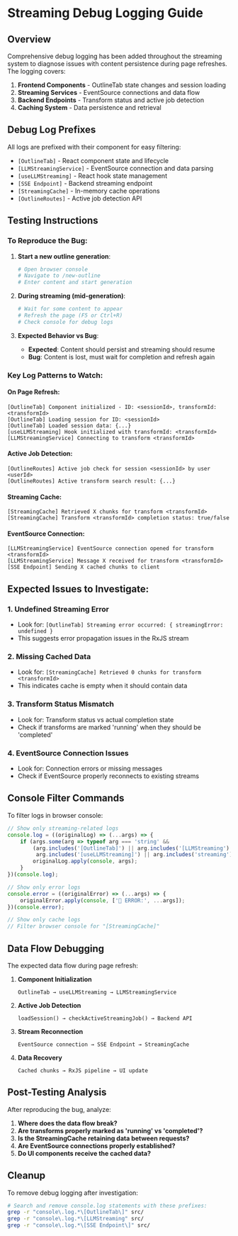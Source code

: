 # Streaming Debug Logging Guide

## Overview

Comprehensive debug logging has been added throughout the streaming system to diagnose issues with content persistence during page refreshes. The logging covers:

1. **Frontend Components** - OutlineTab state changes and session loading
2. **Streaming Services** - EventSource connections and data flow  
3. **Backend Endpoints** - Transform status and active job detection
4. **Caching System** - Data persistence and retrieval

## Debug Log Prefixes

All logs are prefixed with their component for easy filtering:

- `[OutlineTab]` - React component state and lifecycle
- `[LLMStreamingService]` - EventSource connection and data parsing
- `[useLLMStreaming]` - React hook state management
- `[SSE Endpoint]` - Backend streaming endpoint
- `[StreamingCache]` - In-memory cache operations  
- `[OutlineRoutes]` - Active job detection API

## Testing Instructions

### To Reproduce the Bug:

1. **Start a new outline generation**:
   ```bash
   # Open browser console
   # Navigate to /new-outline
   # Enter content and start generation
   ```

2. **During streaming (mid-generation)**:
   ```bash
   # Wait for some content to appear
   # Refresh the page (F5 or Ctrl+R)
   # Check console for debug logs
   ```

3. **Expected Behavior vs Bug**:
   - **Expected**: Content should persist and streaming should resume
   - **Bug**: Content is lost, must wait for completion and refresh again

### Key Log Patterns to Watch:

#### On Page Refresh:
```
[OutlineTab] Component initialized - ID: <sessionId>, transformId: <transformId>
[OutlineTab] Loading session for ID: <sessionId>
[OutlineTab] Loaded session data: {...}
[useLLMStreaming] Hook initialized with transformId: <transformId>
[LLMStreamingService] Connecting to transform <transformId>
```

#### Active Job Detection:
```
[OutlineRoutes] Active job check for session <sessionId> by user <userId>
[OutlineRoutes] Active transform search result: {...}
```

#### Streaming Cache:
```
[StreamingCache] Retrieved X chunks for transform <transformId>
[StreamingCache] Transform <transformId> completion status: true/false
```

#### EventSource Connection:
```
[LLMStreamingService] EventSource connection opened for transform <transformId>
[LLMStreamingService] Message X received for transform <transformId>
[SSE Endpoint] Sending X cached chunks to client
```

## Expected Issues to Investigate:

### 1. **Undefined Streaming Error**
- Look for: `[OutlineTab] Streaming error occurred: { streamingError: undefined }`
- This suggests error propagation issues in the RxJS stream

### 2. **Missing Cached Data**
- Look for: `[StreamingCache] Retrieved 0 chunks for transform <transformId>`
- This indicates cache is empty when it should contain data

### 3. **Transform Status Mismatch**
- Look for: Transform status vs actual completion state
- Check if transforms are marked 'running' when they should be 'completed'

### 4. **EventSource Connection Issues**
- Look for: Connection errors or missing messages
- Check if EventSource properly reconnects to existing streams

## Console Filter Commands

To filter logs in browser console:

```javascript
// Show only streaming-related logs
console.log = ((originalLog) => (...args) => {
    if (args.some(arg => typeof arg === 'string' && 
        (arg.includes('[OutlineTab]') || arg.includes('[LLMStreaming') || 
         arg.includes('[useLLMStreaming]') || arg.includes('streaming')))) {
        originalLog.apply(console, args);
    }
})(console.log);

// Show only error logs
console.error = ((originalError) => (...args) => {
    originalError.apply(console, ['🔴 ERROR:', ...args]);
})(console.error);

// Show only cache logs
// Filter browser console for "[StreamingCache]"
```

## Data Flow Debugging

The expected data flow during page refresh:

1. **Component Initialization**
   ```
   OutlineTab → useLLMStreaming → LLMStreamingService
   ```

2. **Active Job Detection**
   ```
   loadSession() → checkActiveStreamingJob() → Backend API
   ```

3. **Stream Reconnection**
   ```
   EventSource connection → SSE Endpoint → StreamingCache
   ```

4. **Data Recovery**
   ```
   Cached chunks → RxJS pipeline → UI update
   ```

## Post-Testing Analysis

After reproducing the bug, analyze:

1. **Where does the data flow break?**
2. **Are transforms properly marked as 'running' vs 'completed'?**
3. **Is the StreamingCache retaining data between requests?**
4. **Are EventSource connections properly established?**
5. **Do UI components receive the cached data?**

## Cleanup

To remove debug logging after investigation:
```bash
# Search and remove console.log statements with these prefixes:
grep -r "console\.log.*\[OutlineTab\]" src/
grep -r "console\.log.*\[LLMStreaming" src/
grep -r "console\.log.*\[SSE Endpoint\]" src/
``` 